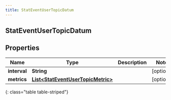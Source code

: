 ```yaml
---
title: StatEventUserTopicDatum
---
```

## StatEventUserTopicDatum


## Properties

| Name | Type | Description | Notes |
| ------------ | ------------- | ------------- | ------------- |
| **interval** | **String** |  |  [optional] |
| **metrics** | [**List&lt;StatEventUserTopicMetric&gt;**](StatEventUserTopicMetric.html) |  |  [optional] |
{: class="table table-striped"}



